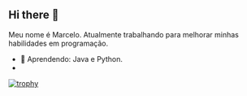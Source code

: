 ## Hi there 👋

Meu nome é Marcelo.
Atualmente trabalhando para melhorar minhas habilidades em programação.

- 🌱 Aprendendo: Java e Python.
- 
[![trophy](https://github-profile-trophy.vercel.app/?username=Anders-Roq&theme=onedark)](https://github.com/Anders-Roq/github-profile-trophy)



<!--
**Anders-Roq/Anders-Roq** is a ✨ _special_ ✨ repository because its `README.md` (this file) appears on your GitHub profile.

Here are some ideas to get you started:

- 🔭 I’m currently working on ...
- 🌱 I’m currently learning ...
- 👯 I’m looking to collaborate on ...
- 🤔 I’m looking for help with ...
- 💬 Ask me about ...
- 📫 How to reach me: ...
- 😄 Pronouns: ...
- ⚡ Fun fact: ...
-->
